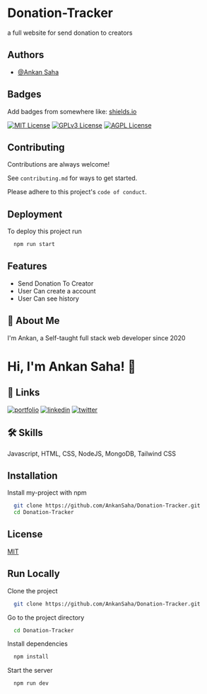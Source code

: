 
# Donation-Tracker

a full website for send donation to creators


## Authors

- [@Ankan Saha](https://www.github.com/AnkanSaha)


## Badges

Add badges from somewhere like: [shields.io](https://shields.io/)

[![MIT License](https://img.shields.io/badge/License-MIT-green.svg)](https://choosealicense.com/licenses/mit/)
[![GPLv3 License](https://img.shields.io/badge/License-GPL%20v3-yellow.svg)](https://opensource.org/licenses/)
[![AGPL License](https://img.shields.io/badge/license-AGPL-blue.svg)](http://www.gnu.org/licenses/agpl-3.0)


## Contributing

Contributions are always welcome!

See `contributing.md` for ways to get started.

Please adhere to this project's `code of conduct`.


## Deployment

To deploy this project run

```bash
  npm run start
```


## Features

- Send Donation To Creator
- User Can create a account
- User Can see history


## 🚀 About Me
I'm Ankan, a Self-taught full stack web developer since 2020


# Hi, I'm Ankan Saha! 👋


## 🔗 Links
[![portfolio](https://img.shields.io/badge/my_portfolio-000?style=for-the-badge&logo=ko-fi&logoColor=white)](https://theankan.live)
[![linkedin](https://img.shields.io/badge/linkedin-0A66C2?style=for-the-badge&logo=linkedin&logoColor=white)](https://www.linkedin.com/in/theankansaha)
[![twitter](https://img.shields.io/badge/twitter-1DA1F2?style=for-the-badge&logo=twitter&logoColor=white)](https://twitter.com/theankansaha)


## 🛠 Skills
Javascript, HTML, CSS, NodeJS, MongoDB, Tailwind CSS


## Installation

Install my-project with npm

```bash
  git clone https://github.com/AnkanSaha/Donation-Tracker.git
  cd Donation-Tracker
```
    
## License

[MIT](https://choosealicense.com/licenses/mit/)


## Run Locally

Clone the project

```bash
  git clone https://github.com/AnkanSaha/Donation-Tracker.git
```

Go to the project directory

```bash
  cd Donation-Tracker
```

Install dependencies

```bash
  npm install
```

Start the server

```bash
  npm run dev
```

